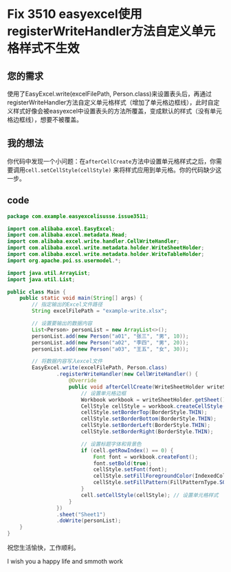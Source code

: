 # Fix 3510 easyexcel使用registerWriteHandler方法自定义单元格样式不生效

## 您的需求

使用了EasyExcel.write(excelFilePath, Person.class)来设置表头后，再通过registerWriteHandler方法自定义单元格样式（增加了单元格边框线），此时自定义样式好像会被easyexcel中设置表头的方法所覆盖，变成默认的样式（没有单元格边框线），想要不被覆盖。

## 我的想法

你代码中发现一个小问题：在`afterCellCreate`方法中设置单元格样式之后，你需要调用`cell.setCellStyle(cellStyle)` 来将样式应用到单元格。你的代码缺少这一步。

## code

~~~java
package com.example.easyexcelisusse.issue3511;

import com.alibaba.excel.EasyExcel;
import com.alibaba.excel.metadata.Head;
import com.alibaba.excel.write.handler.CellWriteHandler;
import com.alibaba.excel.write.metadata.holder.WriteSheetHolder;
import com.alibaba.excel.write.metadata.holder.WriteTableHolder;
import org.apache.poi.ss.usermodel.*;

import java.util.ArrayList;
import java.util.List;

public class Main {
    public static void main(String[] args) {
        // 指定输出的Excel文件路径
        String excelFilePath = "example-write.xlsx";

        // 设置要输出的数据内容
        List<Person> personList = new ArrayList<>();
        personList.add(new Person("a01", "张三", "男", 10));
        personList.add(new Person("a02", "李四", "男", 20));
        personList.add(new Person("a03", "王五", "女", 30));

        // 将数据内容写入excel文件
        EasyExcel.write(excelFilePath, Person.class)
                .registerWriteHandler(new CellWriteHandler() {
                    @Override
                    public void afterCellCreate(WriteSheetHolder writeSheetHolder, WriteTableHolder writeTableHolder, Cell cell, Head head, Integer relativeRowIndex, Boolean isHead) {
                        // 设置单元格边框
                        Workbook workbook = writeSheetHolder.getSheet().getWorkbook();
                        CellStyle cellStyle = workbook.createCellStyle();
                        cellStyle.setBorderTop(BorderStyle.THIN);
                        cellStyle.setBorderBottom(BorderStyle.THIN);
                        cellStyle.setBorderLeft(BorderStyle.THIN);
                        cellStyle.setBorderRight(BorderStyle.THIN);

                        // 设置标题字体和背景色
                        if (cell.getRowIndex() == 0) {
                            Font font = workbook.createFont();
                            font.setBold(true);
                            cellStyle.setFont(font);
                            cellStyle.setFillForegroundColor(IndexedColors.GREY_25_PERCENT.getIndex());
                            cellStyle.setFillPattern(FillPatternType.SOLID_FOREGROUND);
                        }
                        cell.setCellStyle(cellStyle); // 设置单元格样式
                    }
                })
                .sheet("Sheet1")
                .doWrite(personList);
    }
}

~~~

祝您生活愉快，工作顺利。

I wish you a happy life and smmoth work